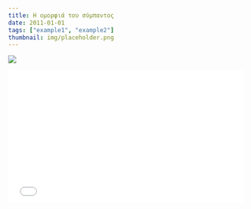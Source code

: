 ```yaml
---
title: Η ομορφιά του σύμπαντος
date: 2011-01-01
tags: ["example1", "example2"]
thumbnail: img/placeholder.png
---
```

![](http://asset.tovima.gr/vimawebstatic//0C398A79E470E2AC69257D57B01171F2.jpg) 
<iframe allowfullscreen="" frameborder="0" height="270" src="//www.youtube.com/embed/jpl2fYgT9_U" width="480"></iframe>

